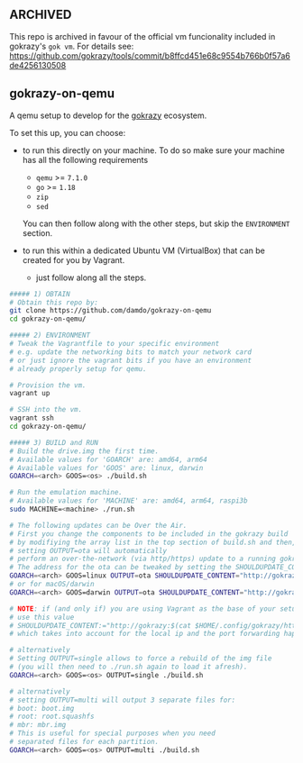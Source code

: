 ## ARCHIVED
This repo is archived in favour of the official vm funcionality included in gokrazy's `gok vm`. For details see: https://github.com/gokrazy/tools/commit/b8ffcd451e68c9554b766b0f57a6de4256130508

## gokrazy-on-qemu

A qemu setup to develop for the [gokrazy](https://gokrazy.org) ecosystem.

To set this up, you can choose:
- to run this directly on your machine. To do so make sure your machine has all the following requirements
  - `qemu` >= `7.1.0`
  - `go` >= `1.18`
  - `zip`
  - `sed`

  You can then follow along with the other steps, but skip the `ENVIRONMENT` section.
- to run this within a dedicated Ubuntu VM (VirtualBox) that can be created for you by Vagrant.
  - just follow along all the steps.

```bash
##### 1) OBTAIN
# Obtain this repo by:
git clone https://github.com/damdo/gokrazy-on-qemu
cd gokrazy-on-qemu/

##### 2) ENVIRONMENT
# Tweak the Vagrantfile to your specific environment
# e.g. update the networking bits to match your network card
# or just ignore the vagrant bits if you have an environment
# already properly setup for qemu.

# Provision the vm.
vagrant up

# SSH into the vm.
vagrant ssh
cd gokrazy-on-qemu/

##### 3) BUILD and RUN
# Build the drive.img the first time.
# Available values for 'GOARCH' are: amd64, arm64
# Available values for 'GOOS' are: linux, darwin
GOARCH=<arch> GOOS=<os> ./build.sh

# Run the emulation machine.
# Available values for 'MACHINE' are: amd64, arm64, raspi3b
sudo MACHINE=<machine> ./run.sh

# The following updates can be Over the Air.
# First you change the components to be included in the gokrazy build
# by modifiying the array list in the top section of build.sh and then,
# setting OUTPUT=ota will automatically
# perform an over-the-network (via http/https) update to a running gokrazy instance.
# The address for the ota can be tweaked by setting the SHOULDUPDATE_CONTENT env var.
GOARCH=<arch> GOOS=linux OUTPUT=ota SHOULDUPDATE_CONTENT="http://gokrazy:$(cat $HOME/.config/gokrazy/http-password.txt)@<IP:Port>/" ./build.sh
# or for macOS/darwin
GOARCH=<arch> GOOS=darwin OUTPUT=ota SHOULDUPDATE_CONTENT="http://gokrazy:$(cat $HOME/Library/Application\ Support/gokrazy/http-password.txt)@<IP:Port>/" ./build.sh

# NOTE: if (and only if) you are using Vagrant as the base of your setup
# use this value
# SHOULDUPDATE_CONTENT:="http://gokrazy:$(cat $HOME/.config/gokrazy/http-password.txt)@127.0.0.1:8080/"
# which takes into account for the local ip and the port forwarding happening on that setup.

# alternatively
# Setting OUTPUT=single allows to force a rebuild of the img file
# (you will then need to ./run.sh again to load it afresh).
GOARCH=<arch> GOOS=<os> OUTPUT=single ./build.sh

# alternatively
# setting OUTPUT=multi will output 3 separate files for:
# boot: boot.img
# root: root.squashfs
# mbr: mbr.img
# This is useful for special purposes when you need
# separated files for each partition.
GOARCH=<arch> GOOS=<os> OUTPUT=multi ./build.sh
```
